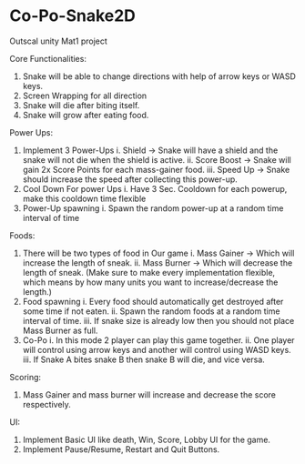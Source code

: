# Co-Po-Snake2D

Outscal unity Mat1 project


Core Functionalities:</br>
1. Snake will be able to change directions with help of arrow keys or WASD keys.</br>
2. Screen Wrapping for all direction
3. Snake will die after biting itself.
4. Snake will grow after eating food.

Power Ups:</br>
1. Implement 3 Power-Ups
    i. Shield → Snake will have a shield and the snake will not die when the shield is active.
    ii. Score Boost → Snake will gain 2x Score Points for each mass-gainer food.
    iii. Speed Up → Snake should increase the speed after collecting this power-up.
2. Cool Down For power Ups
    i. Have 3 Sec. Cooldown for each powerup, make this cooldown time flexible
3. Power-Up spawning i. Spawn the random power-up at a random time interval of time

Foods:</br>
1. There will be two types of food in Our game i. Mass Gainer → Which will increase the length of sneak. ii. Mass Burner → Which will decrease the length of sneak. (Make sure to make every implementation flexible, which means by how many units you want to increase/decrease the length.)
2. Food spawning i. Every food should automatically get destroyed after some time if not eaten. ii. Spawn the random foods at a random time interval of time. iii. If snake size is already low then you should not place Mass Burner as full.
3. Co-Po i. In this mode 2 player can play this game together. ii. One player will control using arrow keys and another will control using WASD keys. iii. If Snake A bites snake B then snake B will die, and vice versa.
   
Scoring:
1. Mass Gainer and mass burner will increase and decrease the score respectively.

UI:
1. Implement Basic UI like death, Win, Score, Lobby UI for the game.
2. Implement Pause/Resume, Restart and Quit Buttons.

